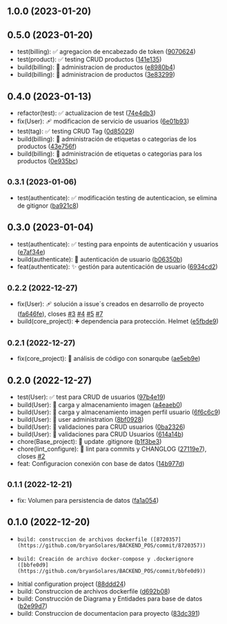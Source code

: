 ## 1.0.0 (2023-01-20)




## 0.5.0 (2023-01-20)

* test(billing): :white_check_mark: agregacion de encabezado de token ([9070624](https://github.com/bryanSolares/BACKEND_POS/commit/9070624))
* test(product): :white_check_mark: testing CRUD productos ([141e135](https://github.com/bryanSolares/BACKEND_POS/commit/141e135))
* build(billing): :construction_worker: administracion de productos ([e8980b4](https://github.com/bryanSolares/BACKEND_POS/commit/e8980b4))
* build(billing): :construction_worker: administracion de productos ([3e83299](https://github.com/bryanSolares/BACKEND_POS/commit/3e83299))



## 0.4.0 (2023-01-13)

* refactor(test): :white_check_mark: actualizacion de test ([74e4db3](https://github.com/bryanSolares/BACKEND_POS/commit/74e4db3))
* fix(User): :adhesive_bandage: modificacion de servicio de usuarios ([6e01b93](https://github.com/bryanSolares/BACKEND_POS/commit/6e01b93))
* test(tag): :white_check_mark: testing CRUD Tag ([0d85029](https://github.com/bryanSolares/BACKEND_POS/commit/0d85029))
* build(billing): :construction_worker: administración de etiquetas o categorias de los productos ([43e756f](https://github.com/bryanSolares/BACKEND_POS/commit/43e756f))
* build(billing): :construction_worker: administración de etiquetas o categorias para los productos ([0e935bc](https://github.com/bryanSolares/BACKEND_POS/commit/0e935bc))



## <small>0.3.1 (2023-01-06)</small>

* test(authenticate): :white_check_mark: modificación testing de autenticacion, se elimina de gitignor ([ba921c8](https://github.com/bryanSolares/BACKEND_POS/commit/ba921c8))



## 0.3.0 (2023-01-04)

* test(authenticate): :white_check_mark: testing para enpoints de autenticación y usuarios ([e7af34e](https://github.com/bryanSolares/BACKEND_POS/commit/e7af34e))
* build(authenticate): :construction: autenticación de usuario ([b06350b](https://github.com/bryanSolares/BACKEND_POS/commit/b06350b))
* feat(authenticate): :sparkles: gestión para autenticación de usuario ([6934cd2](https://github.com/bryanSolares/BACKEND_POS/commit/6934cd2))



## <small>0.2.2 (2022-12-27)</small>

* fix(User): :adhesive_bandage: solución a issue´s creados en desarrollo de proyecto ([fa646fe](https://github.com/bryanSolares/BACKEND_POS/commit/fa646fe)), closes [#3](https://github.com/bryanSolares/BACKEND_POS/issues/3) [#4](https://github.com/bryanSolares/BACKEND_POS/issues/4) [#5](https://github.com/bryanSolares/BACKEND_POS/issues/5) [#7](https://github.com/bryanSolares/BACKEND_POS/issues/7)
* build(core_project): :heavy_plus_sign: dependencia para protección. Helmet ([e5fbde9](https://github.com/bryanSolares/BACKEND_POS/commit/e5fbde9))



## <small>0.2.1 (2022-12-27)</small>

* fix(core_project): :rotating_light: análisis de código con sonarqube ([ae5eb9e](https://github.com/bryanSolares/BACKEND_POS/commit/ae5eb9e))



## 0.2.0 (2022-12-27)

* test(User): :white_check_mark: test para CRUD de usuarios ([97b4e19](https://github.com/bryanSolares/BACKEND_POS/commit/97b4e19))
* build(User): :construction_worker: carga y almacenamiento imagen ([a4eaeb0](https://github.com/bryanSolares/BACKEND_POS/commit/a4eaeb0))
* build(User): :construction_worker: carga y almacenamiento imagen perfil usuario ([6f6c6c9](https://github.com/bryanSolares/BACKEND_POS/commit/6f6c6c9))
* build(User): :construction_worker: user administration ([8bf0928](https://github.com/bryanSolares/BACKEND_POS/commit/8bf0928))
* build(User): :construction_worker: validaciones para CRUD usuarios ([0ba2326](https://github.com/bryanSolares/BACKEND_POS/commit/0ba2326))
* build(User): :construction_worker: validaciones para CRUD Usuarios ([614a14b](https://github.com/bryanSolares/BACKEND_POS/commit/614a14b))
* chore(Base_project): :see_no_evil: update .gitignore ([b1f3be3](https://github.com/bryanSolares/BACKEND_POS/commit/b1f3be3))
* chore(lint_configure): :rotating_light: lint para commits y CHANGLOG ([27119e7](https://github.com/bryanSolares/BACKEND_POS/commit/27119e7)), closes [#2](https://github.com/bryanSolares/BACKEND_POS/issues/2)
* feat: Configuracion conexión con base de datos ([14b977d](https://github.com/bryanSolares/BACKEND_POS/commit/14b977d))



## <small>0.1.1 (2022-12-21)</small>

* fix: Volumen para persistencia de datos ([fa1a054](https://github.com/bryanSolares/BACKEND_POS/commit/fa1a054))



## 0.1.0 (2022-12-20)

*     build: construccion de archivos dockerfile ([8720357](https://github.com/bryanSolares/BACKEND_POS/commit/8720357))
*     build: Creación de archivo docker-compose y .dockerignore ([bbfe0d9](https://github.com/bryanSolares/BACKEND_POS/commit/bbfe0d9))
* Initial configuration project ([88ddd24](https://github.com/bryanSolares/BACKEND_POS/commit/88ddd24))
* build: Construccion de archivos dockerfile ([d692b08](https://github.com/bryanSolares/BACKEND_POS/commit/d692b08))
* build: Construcción de Diagrama y Entidades para base de datos ([b2e99d7](https://github.com/bryanSolares/BACKEND_POS/commit/b2e99d7))
* build: Construccion de documentacion para proyecto ([83dc391](https://github.com/bryanSolares/BACKEND_POS/commit/83dc391))



